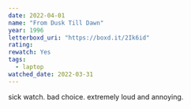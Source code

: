 ```yaml
---
date: 2022-04-01
name: "From Dusk Till Dawn"
year: 1996
letterboxd_uri: "https://boxd.it/2Ik6id"
rating: 
rewatch: Yes
tags:
  - laptop
watched_date: 2022-03-31
---
```


sick watch. bad choice. extremely loud and annoying.

